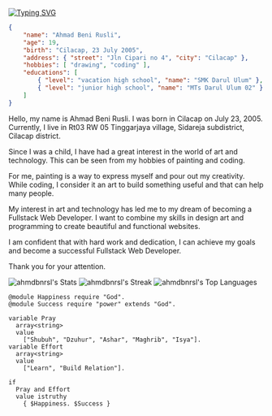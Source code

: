 [![Typing SVG](https://readme-typing-svg.demolab.com?font=Mono&weight=900&size=25&duration=2500&pause=1000&color=00F7E9&background=FFFFFF00&center=true&vCenter=true&random=false&width=435&lines=Selamat+Datang;Welcome;%E6%AC%A2%E8%BF%8E;%E3%81%84%E3%82%89%E3%81%A3%E3%81%97%E3%82%83%E3%81%84%E3%81%BE%E3%81%9B;%D9%85%D8%B1%D8%AD%D8%A8%D8%A7%D9%8B)](https://git.io/typing-svg)
```json
{
    "name": "Ahmad Beni Rusli",
    "age": 19,
    "birth": "Cilacap, 23 July 2005",
    "address": { "street": "Jln Cipari no 4", "city": "Cilacap" },
    "hobbies": [ "drawing", "coding" ],
    "educations": [
        { "level": "vacation high school", "name": "SMK Darul Ulum" },
        { "level": "junior high school", "name": "MTs Darul Ulum 02" }
    ]
}
```
Hello, my name is Ahmad Beni Rusli. I was born in Cilacap on July 23, 2005. Currently, I live in Rt03 RW 05 Tinggarjaya village, Sidareja subdistrict, Cilacap district.

Since I was a child, I have had a great interest in the world of art and technology. This can be seen from my hobbies of painting and coding.

For me, painting is a way to express myself and pour out my creativity. While coding, I consider it an art to build something useful and that can help many people.

My interest in art and technology has led me to my dream of becoming a Fullstack Web Developer. I want to combine my skills in design art and programming to create beautiful and functional websites.

I am confident that with hard work and dedication, I can achieve my goals and become a successful Fullstack Web Developer.

Thank you for your attention.

![ahmdbnrsl's Stats](https://github-readme-stats.vercel.app/api?username=ahmdbnrsl&theme=react&show_icons=true&hide_border=true&count_private=false)
![ahmdbnrsl's Streak](https://github-readme-streak-stats.herokuapp.com/?user=ahmdbnrsl&theme=react&hide_border=true)
![ahmdbnrsl's Top Languages](https://github-readme-stats.vercel.app/api/top-langs/?username=ahmdbnrsl&theme=react&show_icons=true&hide_border=true&layout=compact)


```zig
@module Happiness require "God".
@module Success require "power" extends "God".

variable Pray
  array<string>
  value
    ["Shubuh", "Dzuhur", "Ashar", "Maghrib", "Isya"].
variable Effort
  array<string>
  value
    ["Learn", "Build Relation"].

if
  Pray and Effort
  value istruthy
    { $Happiness. $Success }
```


